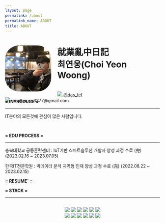 ```yaml
---
layout: page
permalink: /about
permalink_name: ABOUT
title: ABOUT
---
```

<div class="top">
    <div class="box" style="background: #BDBDBD;">
        <img class="profile" src="assets/profile_pic.jpeg">
    </div>
    <div>
        <h1>就業亂中日記<br>
        최연웅(Choi Yeon Woong)</h1><br>
        <!-- <a href="https://www.instagram.com/das_fef" target="_blank" style="margin-left:8px;"><img src="https://img.shields.io/badge/Instagram-E4405F?style=plastic&logo=Instagram&logoColor=white" style="width:100px;"></a>  <a href="https://www.instagram.com/das_fef" target="blank">das_fef</a><br> <img src="https://img.shields.io/badge/Gmail.com-EA4335?style=plastic&logo=Gmail&logoColor=white" style="width:100px;">  <a>mealhouse3377@gmail.com</a> -->
        <a href="https://www.instagram.com/das_fef" target="_blank" style=""><img src="https://img.shields.io/badge/-E4405F?style=plastic&logo=Instagram&logoColor=white" style="width:30px;"></a><a href="https://www.instagram.com/das_fef" target="blank"> @das_fef</a><br>
        <img src="https://img.shields.io/badge/-EA4335?style=plastic&logo=Gmail&logoColor=white" style="width:30px;"><a> mealhouse3377@gmail.com</a>
    </div>
</div>

**= INTRODUCE =**

--- 

IT분야의 모든것에 관심이 많은 사람입니다.

<br>


**= EDU PROCESS =**

---

충북대학교 공동훈련센터 : IoT기반 스마트솔루션 개발자 양성 과정 수료 (完)
(2023.02.16 ~ 2023.07.05)

한국IT전문학원 : 빅데이터 분석 지역형 인재 양성 과정 수료 (完)
(2022.08.22 ~ 2023.02.15)


**= RESUME` =**


**= STACK =**

---
<div class="stack">
<br>
    <img src="https://img.shields.io/badge/Python-3776AB?style=plastic&logo=Python&logoColor=white"> <img src="https://img.shields.io/badge/C-A8B9CC?style=plastic&logo=C&logoColor=white"> <img src="https://img.shields.io/badge/Java-007396?style=plastic&logo=OpenJDK&logoColor=white"> <img src="https://img.shields.io/badge/Django-092E20?style=plastic&logo=Django&logoColor=white"> <img src="https://img.shields.io/badge/Tensorflow-FF6F00?style=plastic&logo=TensorFlow&logoColor=white"> <img src="https://img.shields.io/badge/R-276DC3?style=plastic&logo=R&logoColor=white"><br>
    <img src="https://img.shields.io/badge/MySql-4479A1?style=plastic&logo=MySql&logoColor=white"> <img src="https://img.shields.io/badge/MariaDB-003545?style=plastic&logo=MariaDB&logoColor=white"> <img src="https://img.shields.io/badge/Oracle-F80000?style=plastic&logo=Oracle&logoColor=white"> <img src="https://img.shields.io/badge/Jupyter-F37626?style=plastic&logo=Jupyter&logoColor=white"> <img src="https://img.shields.io/badge/Qt-41CD52?style=plastic&logo=Qt&logoColor=white"> <img src="https://img.shields.io/badge/SQLite-003B57?style=plastic&logo=SQLite&logoColor=white">  
    <br>
</div>



<!-- <div class="middle">
    <h1>STACK</h1>
    <img src="https://img.shields.io/badge/Python-3776AB?style=plastic&logo=Python&logoColor=white"> <img src="https://img.shields.io/badge/C-A8B9CC?style=plastic&logo=C&logoColor=white"> <img src="https://img.shields.io/badge/Java-007396?style=plastic&logo=OpenJDK&logoColor=white"> <img src="https://img.shields.io/badge/Django-092E20?style=plastic&logo=Django&logoColor=white"> <img src="https://img.shields.io/badge/Tensorflow-FF6F00?style=plastic&logo=TensorFlow&logoColor=white"> <img src="https://img.shields.io/badge/R-276DC3?style=plastic&logo=R&logoColor=white"><br> 
    <img src="https://img.shields.io/badge/MySql-4479A1?style=plastic&logo=MySql&logoColor=white"> <img src="https://img.shields.io/badge/MariaDB-003545?style=plastic&logo=MariaDB&logoColor=white"> <img src="https://img.shields.io/badge/Oracle-F80000?style=plastic&logo=Oracle&logoColor=white"> <img src="https://img.shields.io/badge/Jupyter-F37626?style=plastic&logo=Jupyter&logoColor=white"> <img src="https://img.shields.io/badge/Qt-41CD52?style=plastic&logo=Qt&logoColor=white"> <img src="https://img.shields.io/badge/SQLite-003B57?style=plastic&logo=SQLite&logoColor=white">
    <p>여기에 자기소개를 넣어볼까요?</p>
</div> -->
<style>
    .box{
        width: 150px;
        height: 150px;
        border-radius: 30%;
        overflow: hidden;
        float: left;
        margin-right: 20px;
    }
    .profile{
        width: 100%;
        height: 100%;
        object-fit: cover;
    }
    .top {
        width: 100%;
        height: 160px;
    }
    .middle{
        width: 100%;
        height: 300px;
        /* background-color: white; */
        margin-top: 30px;
        text-align: center;
    }
    .stack{
        text-align: center;
    }
</style>